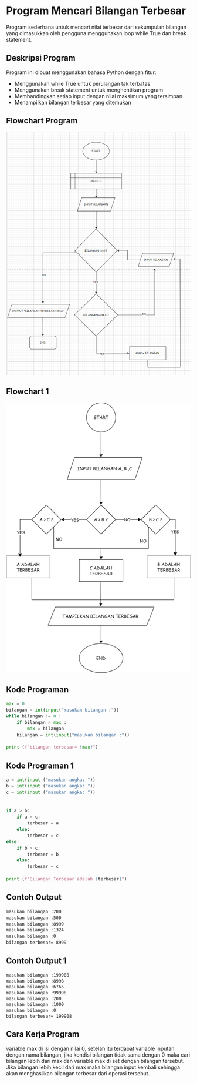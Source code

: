 # Program Mencari Bilangan Terbesar
Program sederhana untuk mencari nilai terbesar dari sekumpulan bilangan yang dimasukkan oleh pengguna menggunakan loop while True dan break statement.
## Deskripsi Program
Program ini dibuat menggunakan bahasa Python dengan fitur:

- Menggunakan while True untuk perulangan tak terbatas
- Menggunakan break statement untuk menghentikan program
- Membandingkan setiap input dengan nilai maksimum yang tersimpan
- Menampilkan bilangan terbesar yang ditemukan
 ## Flowchart Program
 ![Flowchart](img/FLowchart.png)
 ## Flowchart 1
 ![Flowchart](img/Flowchart1.png)

 ## Kode Programan 
```python
max = 0
bilangan = int(input("masukan bilangan :"))
while bilangan != 0 :
    if bilangan > max :
        max = bilangan
    bilangan = int(input("masukan bilangan :"))

print (f"bilangan terbesar= {max}")
```
## Kode Programan 1
```python
a = int(input ("masukan angka: "))
b = int(input ("masukan angka: "))
c = int(input ("masukan angka: "))


if a > b:
    if a > c:
        terbesar = a
    else:
        terbesar = c
else:
    if b > c:
        terbesar = b
    else:
        terbesar = c 

print (f"Bilangan Terbesar adalah {terbesar}")
```

## Contoh Output
````markdown
masukan bilangan :200
masukan bilangan :500
masukan bilangan :8999
masukan bilangan :1324
masukan bilangan :0
bilangan terbesar= 8999
````

## Contoh Output 1
````mardown
masukan bilangan :199908
masukan bilangan :8998
masukan bilangan :6765
masukan bilangan :99998
masukan bilangan :200
masukan bilangan :1000
masukan bilangan :0
bilangan terbesar= 199908
````

## Cara Kerja Program
variable max di isi dengan nilai 0, setelah itu terdapat variable inputan dengan nama bilangan, jika kondisi bilangan tidak sama dengan 0 maka cari bilangan lebih dari max dan variable max di set dengan bilangan tersebut. Jika bilangan lebih kecil dari max maka bilangan input kembali sehingga akan menghasilkan bilangan terbesar dari operasi tersebut.


